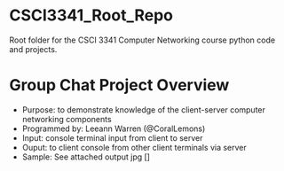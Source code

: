# CSCI3341_Root_Repo
Root folder for the CSCI 3341 Computer Networking course python code and projects.

# Group Chat Project Overview
* Purpose: to demonstrate knowledge of the client-server computer networking components
* Programmed by: Leeann Warren (@CoralLemons)
* Input: console terminal input from client to server
* Ouput: to client console from other client terminals via server
* Sample: See attached output jpg []
